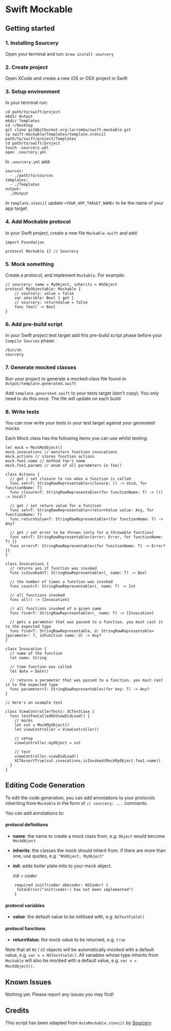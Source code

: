 # Swift Mockable

## Getting started

### 1. Installing Sourcery

Open your terminal and run:
`brew install sourcery`

### 2. Create project

Open XCode and create a new iOS or OSX project in Swift

### 3. Setup environment

In your terminal run:
```
cd path/to/swift/project
mkdir Output
mkdir Templates
cd ~/Desktop
git clone git@bitbucket.org:larromba/swift-mockable.git
cp swift-mockable/Templates/template.stencil path/to/swift/project/Templates
cd path/to/swift/project
touch .sourcery.yml
open .sourcery.yml
```

In `.sourcery.yml` add:
```
sources:
  - ./path/to/sources
templates:
  - ./Templates
output:
  ./Output
```

In `template.stencil` update `<YOUR_APP_TARGET_NAME>` to be the name of your app target

### 4. Add Mockable protocol

In your Swift project, create a new file `Mockable.swift` and add:

```
import Foundation

protocol Mockable {} // Sourcery
```

### 5. Mock something

Create a protocol, and implement `Mockable`. For example:

```
// sourcery: name = MyObject, inherits = NSObject
protocol MyObjectable: Mockable {
	// sourcery: value = false
	var aVarible: Bool { get }
	// sourcery: returnValue = false
	func foo() -> Bool
}
```

### 6. Add pre-build script

In your Swift project test target add this pre-build script phase before your `Compile Sources` phase:

```
/bin/sh
sourcery
```

### 7. Generate mocked classes

Run your project to generate a mocked class file found in:
`Output/template.generated.swift`

Add `template.generated.swift` to your tests target (don't copy). You only need to do this once. The file will update on each build

### 8. Write tests

You can now write your tests in your test target against your generated mocks

Each Mock class has the following items you can use whilst testing:

```
let mock = MockMyObject()
mock.invocations // monitors function invocations
mock.actions // stores function actions
mock.foo1.name // method foo's name
mock.foo1.params // enum of all parameters in foo()

class Actions {
  // get / set closure to run when a function is called
  func set<T: StringRawRepresentable>(closure: () -> Void, for functionName: T)
  func closure<T: StringRawRepresentable>(for functionName: T) -> (() -> Void)?
	
  // get / set return value for a function
  func set<T: StringRawRepresentable>(returnValue value: Any, for functionName: T)
  func returnValue<T: StringRawRepresentable>(for functionName: T) -> Any?
  
  // get / set error to be thrown (only for a throwable function)
  func set<T: StringRawRepresentable>(error: Error, for functionName: T) {}
  func error<T: StringRawRepresentable>(for functionName: T) -> Error? {}
}

class Invocations {
  // returns yes if function was invoked
  func isInvoked<T: StringRawRepresentable>(_ name: T) -> Bool

  // the number of times a function was invoked
  func count<T: StringRawRepresentable>(_ name: T) -> Int

  // all functions invoked
  func all() -> [Invocation]

  // all functions invoked of a given name
  func find<T: StringRawRepresentable>(_ name: T) -> [Invocation]

  // gets a parameter that was passed to a function. you must cast it to the expected type
  func find<T: StringRawRepresentable, U: StringRawRepresentable>(parameter: T, inFunction name: U) -> Any?
}

class Invocation {
  // name of the function
  let name: String

  // time function was called
  let date = Date()

  // returns a parameter that was passed to a function. you must cast it to the expected type
  func parameter<T: StringRawRepresentable>(for key: T) -> Any?
}

// Here's an example test

class ViewControllerTests: XCTestCase {
  func testFooCalledOnViewDidLoad() {
    // mocks
    let sut = MockMyObject()
    let viewController = ViewController()

    // setup
    viewController.myObject = sut

    // test
    viewController.viewDidLoad()
    XCTAssertTrue(sut.invocations.isInvoked(MockMyObject.foo1.name))
  }
}
```

## Editing Code Generation

To edit the code generation, you can add annotations to your protocols inheriting from `Mockable` in the form of `// sourcery: ...` comments.

You can add annotations to:

#### protocol definitions
* **name**: the name to create a mock class from, e.g. `Object` would become `MockObject`
* **inherits**: the classes the mock should inherit from. if there are more than one, use quotes, e.g. `"NSObject, MyObject"`
* **init**: adds boiler plate inits to your mock object. 

	*init = coder*

```
	required init?(coder aDecoder: NSCoder) {
     fatalError("init(coder:) has not been implemented")
	}
```

#### protocol variables
* **value**: the default value to be initilised with, e.g. `NSTextField()`

#### protocol functions
* **returnValue**: the mock value to be returned, e.g. `true`

Note that all `NS` / `UI` objects will be automatically mocked with a default value, e.g. `var x = NSTextField()`. All variables whose type inherits from `Mockable` will also be mocked with a default value, e.g. `var x = MockObject()`.

## Known Issues

Nothing yet. Please report any issues you may find!

## Credits

This script has been adapted from `AutoMockable.stencil` by [Sourcery](https://github.com/krzysztofzablocki/Sourcery)
